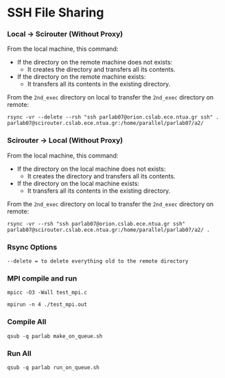 # SSH File Sharing

### Local -> Scirouter (Without Proxy)
From the local machine, this command:
- If the directory on the remote machine does not exists:
  - It creates the directory and transfers all its contents.
- If the directory on the remote machine exists:
  - It transfers all its contents in the existing directory.

From the `2nd_exec` directory on local to transfer the `2nd_exec` directory on remote:
```
rsync -vr --delete --rsh "ssh parlab07@orion.cslab.ece.ntua.gr ssh" . parlab07@scirouter.cslab.ece.ntua.gr:/home/parallel/parlab07/a2/
```

### Scirouter -> Local (Without Proxy)
From the local machine, this command:
- If the directory on the local machine does not exists:
  - It creates the directory and transfers all its contents.
- If the directory on the local machine exists:
  - It transfers all its contents in the existing directory.

From the `2nd_exec` directory on local to transfer the `2nd_exec` directory on remote:
```
rsync -vr --rsh "ssh parlab07@orion.cslab.ece.ntua.gr ssh" parlab07@scirouter.cslab.ece.ntua.gr:/home/parallel/parlab07/a2/ .
```

### Rsync Options

```
--delete = to delete everything old to the remote directory
```
### MPI compile and run
```
mpicc -O3 -Wall test_mpi.c
```
```
mpirun -n 4 ./test_mpi.out
```

### Compile All
```
qsub -q parlab make_on_queue.sh
```

### Run All
```
qsub -q parlab run_on_queue.sh
```

